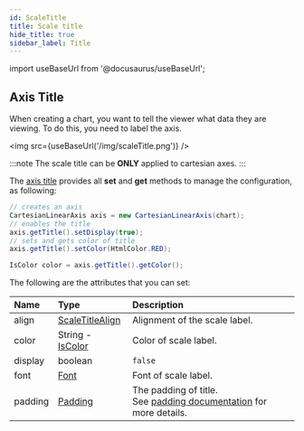 ```yaml
---
id: ScaleTitle
title: Scale title
hide_title: true
sidebar_label: Title
---
```

import useBaseUrl from '@docusaurus/useBaseUrl';

## Axis Title

When creating a chart, you want to tell the viewer what data they are viewing. To do this, you need to label the axis.

<img src={useBaseUrl('/img/scaleTitle.png')} />

:::note
The scale title can be **ONLY** applied to cartesian axes.
:::

The [axis title](https://www.pepstock.org/Charba/4.0/org/pepstock/charba/client/configuration/CartesianScaleTitle.html) provides all **set** and **get** methods to manage the configuration, as following:

```java
// creates an axis
CartesianLinearAxis axis = new CartesianLinearAxis(chart);
// enables the title
axis.getTitle().setDisplay(true);
// sets and gets color of title
axis.getTitle().setColor(HtmlColor.RED);

IsColor color = axis.getTitle().getColor();
```

The following are the attributes that you can set:

| Name | Type | Description
| :- | :- | :-
| align | [ScaleTitleAlign](https://www.pepstock.org/Charba/4.0/org/pepstock/charba/client/enums/ScaleTitleAlign.html) | Alignment of the scale label.
| color | String - [IsColor](https://www.pepstock.org/Charba/4.0/org/pepstock/charba/client/colors/IsColor.html) | Color of scale label.
| display | boolean | `false` | If `true`, the scale label is shown.
| font | [Font](https://www.pepstock.org/Charba/4.0/org/pepstock/charba/client/options/Font.html) | Font of scale label.
| padding | [Padding](https://www.pepstock.org/Charba/4.0/org/pepstock/charba/client/configuration/Padding.html) | The padding of title.<br/>See [padding documentation](../configuration/Commons#padding) for more details.
